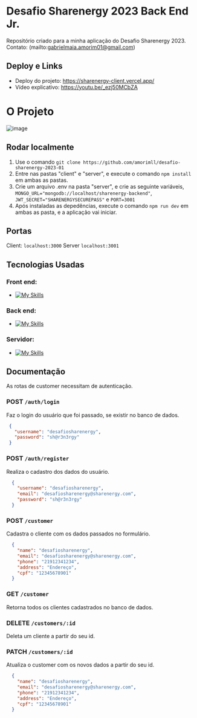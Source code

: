 # Desafio Sharenergy 2023 Back End Jr.
Repositório criado para a minha aplicação do Desafio Sharenergy 2023. Contato: (mailto:gabrielmaia.amorim01@gmail.com)

## Deploy e Links
- Deploy do projeto: https://sharenergy-client.vercel.app/
- Vídeo explicativo: https://youtu.be/_ezj50MCbZA

# O Projeto

![image](https://user-images.githubusercontent.com/63107417/211658343-4973c772-84cb-44fb-a8b0-bd0bfc67f999.png)

## Rodar localmente

1. Use o comando `git clone https://github.com/amorimll/desafio-sharenergy-2023-01`
2. Entre nas pastas "client" e "server", e execute o comando `npm install` em ambas as pastas.
3. Crie um arquivo .env na pasta "server", e crie as seguinte variáveis, `MONGO_URL="mongodb://localhost/sharenergy-backend"`, `JWT_SECRET="SHARENERGYSECUREPASS"` e `PORT=3001`
4. Após instaladas as depedências, execute o comando `npm run dev` em ambas as pasta, e a aplicação vai iniciar.

## Portas

Client: `localhost:3000`
Server `localhost:3001`

## Tecnologias Usadas

### Front end:
- [![My Skills](https://skillicons.dev/icons?i=ts,react,redux,materialui)](https://skillicons.dev)
### Back end: 
- [![My Skills](https://skillicons.dev/icons?i=ts,nodejs,express)](https://skillicons.dev)
### Servidor: 
- [![My Skills](https://skillicons.dev/icons?i=mongodb)](https://skillicons.dev)

## Documentação

As rotas de customer necessitam de autenticação.

### POST `/auth/login`
  Faz o login do usuário que foi passado, se existir no banco de dados.
   ```json
    {
      "username": "desafiosharenergy",
      "password": "sh@r3n3rgy"
    }
  ```
### POST `/auth/register`
  Realiza o cadastro dos dados do usuário.
  ```json
    {
      "username": "desafiosharenergy",
      "email": "desafiosharenergy@sharenergy.com",
      "password": "sh@r3n3rgy"
    }
  ```
### POST `/customer`
  Cadastra o cliente com os dados passados no formulário.
  ```json
    {
      "name": "desafiosharenergy",
      "email": "desafiosharenergy@sharenergy.com",
      "phone": "21912341234",
      "address": "Endereço",
      "cpf": "12345678901"
    }
  ```
### GET `/customer`
  Retorna todos os clientes cadastrados no banco de dados.

### DELETE `/customers/:id`
  Deleta um cliente a partir do seu id.

### PATCH `/customers/:id`
  Atualiza o customer com os novos dados a partir do seu id.
  
  ```json
    {
      "name": "desafiosharenergy",
      "email": "desafiosharenergy@sharenergy.com",
      "phone": "21912341234",
      "address": "Endereço",
      "cpf": "12345678901"
    }
  ```

